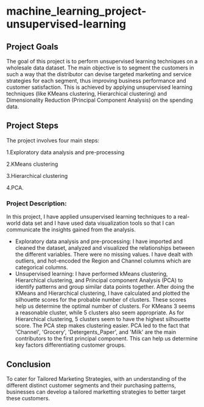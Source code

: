 # machine_learning_project-unsupervised-learning

## Project Goals
 The goal of this project is to perform unsupervised learning techniques on a wholesale data dataset. The main objective is to segment the customers in such a way that the distributor can devise targeted marketing and service strategies for each segment, thus improving business performance and customer satisfaction. This is achieved by applying unsupervised learning techniques (like KMeans clustering, Hierarchical clustering) and Dimensionality Reduction (Principal Component Analysis) on the spending data.
 
 ## Project Steps
 The project involves four main steps: 

 1.Exploratory data analysis and pre-processing

 2.KMeans clustering

 3.Hierarchical clustering

 4.PCA.

### Project Description:
In this project, I have applied unsupervised learning techniques to a real-world data set and I have used data visualization tools so that I can communicate the insights gained from the analysis.


-	Exploratory data analysis and pre-processing: I have imported and cleaned the dataset, analyzed and visualized the relationships between the different variables. There were no missing values. I have dealt with outliers, and hot-encoded the Region and Channel columns which are categorical columns.
-	Unsupervised learning: I have performed kMeans clustering, Hierarchical clustering, and Principal component Analysis (PCA) to identify patterns and group similar data points together. After doing the KMeans and Hierarchical clustering, I have calculated and plotted the silhouette scores for the probable number of clusters. These scores help us determine the optimal number of clusters. For KMeans 3 seems a reasonable cluster, while 5 clusters also seem appropriate. As for Hierarchical clustering, 5 clusters seem to have the highest silhouette score. The PCA step makes clustering easier. PCA led to the fact that 'Channel', 'Grocery', 'Detergents_Paper', and 'Milk' are the main contributors to the first principal component. This can help us determine key factors differentiating customer groups.

## Conclusion
To cater for Tailored Marketing Strategies, with an understanding of the different distinct customer segments and their purchasing patterns, businesses can develop a tailored marketting strategies to better target these customers.






